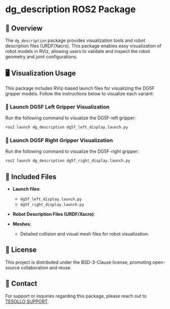 # dg_description ROS2 Package 

## 📌 Overview

The `dg_description` package provides visualization tools and robot description files (URDF/Xacro). 
This package enables easy visualization of robot models in RViz, allowing users to validate and inspect the robot geometry and joint configurations.



## 🖥️ Visualization Usage

This package includes RViz-based launch files for visualizing the DG5F gripper models. Follow the instructions below to visualize each variant:

### 🚀 Launch DG5F Left Gripper Visualization

Run the following command to visualize the DG5F-left gripper:

```bash
ros2 launch dg_description dg5f_left_display.launch.py
```

### 🚀 Launch DG5F Right Gripper Visualization

Run the following command to visualize the DG5F-right gripper:

```bash
ros2 launch dg_description dg5f_right_display.launch.py
```


## 📁 Included Files

- **Launch files**: 
  - `dg5f_left_display.launch.py`
  - `dg5f_right_display.launch.py`

- **Robot Description Files (URDF/Xacro)**:

- **Meshes**:
  - Detailed collision and visual mesh files for robot visualization.



## 📄 License

This project is distributed under the BSD-3-Clause license, promoting open-source collaboration and reuse.



## 📧 Contact

For support or inquiries regarding this package, please reach out to [TESOLLO SUPPORT](mailto:support@tesollo.com).
